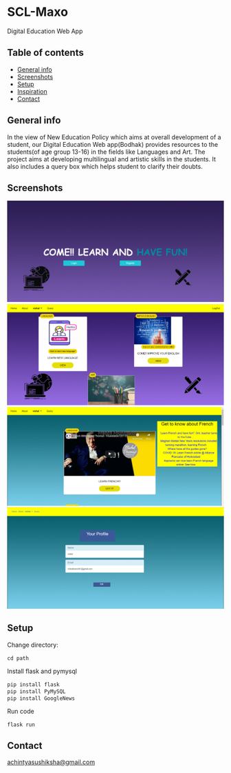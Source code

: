 # SCL-Maxo
Digital Education Web App

## Table of contents
* [General info](#general-info)
* [Screenshots](#screenshots)
* [Setup](#setup)
* [Inspiration](#inspiration)
* [Contact](#contact)

## General info
In the view of New Education Policy which aims at overall development of a student, our Digital Education Web app(Bodhak) provides resources to the students(of age group 13-16) in the fields like Languages and Art. The project aims at developing multilingual and artistic skills in the students. It also includes a query box which helps student to clarify their doubts.

## Screenshots
![home page](./maxo_scl/static/images/snapshots/home_achintya.PNG "Home page")
![main page](./maxo_scl/static/images/snapshots/mainpage_whatsapp.PNG "Main page")
![language page](./maxo_scl/static/images/snapshots/language_achintya.PNG "Language page")
![profile](./maxo_scl/static/images/snapshots/profile_achintya.PNG "User Profile")

## Setup
Change directory:
```
cd path
```
Install flask and pymysql
```
pip install flask
pip install PyMySQL
pip install GoogleNews
```
Run code
```
flask run
```

## Contact
 achintyasushiksha@gmail.com

